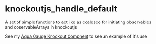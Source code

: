 # knockoutjs_handle_default
A set of simple functions to act like as coalesce for initiating observables and observableArrays in knockoutjs

See my [Aqua Gauge Knockout Compnent](https://github.com/jcdobrin/knockoutjs_aqua_gauge) to see an example of it's use
